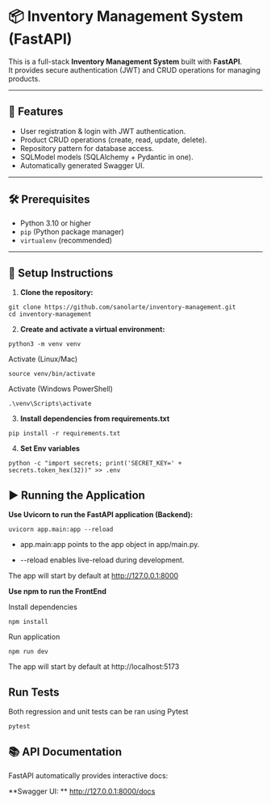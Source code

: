 # 📦 Inventory Management System (FastAPI)

This is a full-stack **Inventory Management System** built with **FastAPI**.  
It provides secure authentication (JWT) and CRUD operations for managing products.

---

## 🚀 Features

- User registration & login with JWT authentication.
- Product CRUD operations (create, read, update, delete).
- Repository pattern for database access.
- SQLModel models (SQLAlchemy + Pydantic in one).
- Automatically generated Swagger UI.

---

## 🛠️ Prerequisites

- Python 3.10 or higher
- `pip` (Python package manager)
- `virtualenv` (recommended)

---

## 🔧 Setup Instructions

1. **Clone the repository:**

```
git clone https://github.com/sanolarte/inventory-management.git
cd inventory-management
```


2. **Create and activate a virtual environment:**
```
python3 -m venv venv
```

Activate (Linux/Mac)
```
source venv/bin/activate
```

Activate (Windows PowerShell)
```
.\venv\Scripts\activate
```

3. **Install dependencies from requirements.txt**
```
pip install -r requirements.txt
```


4. **Set Env variables**
```
python -c "import secrets; print('SECRET_KEY=' + secrets.token_hex(32))" >> .env
```

## ▶️ Running the Application


**Use Uvicorn to run the FastAPI application (Backend):**
```
uvicorn app.main:app --reload
```

- app.main:app points to the app object in app/main.py.

- --reload enables live-reload during development.

The app will start by default at http://127.0.0.1:8000



**Use npm to run the FrontEnd**

Install dependencies
```
npm install
```

Run application
```
npm run dev
```
The app will start by default at http://localhost:5173

## Run Tests
Both regression and unit tests can be ran using Pytest
```
pytest
```



## 📚 API Documentation

FastAPI automatically provides interactive docs:

**Swagger UI: ** http://127.0.0.1:8000/docs